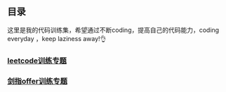 ## 目录

这里是我的代码训练集，希望通过不断coding，提高自己的代码能力，coding everyday ，keep laziness away!👌



### [leetcode训练专题](./documents/Page2.md)

### [剑指offer训练专题](./documents/Page3.md)







